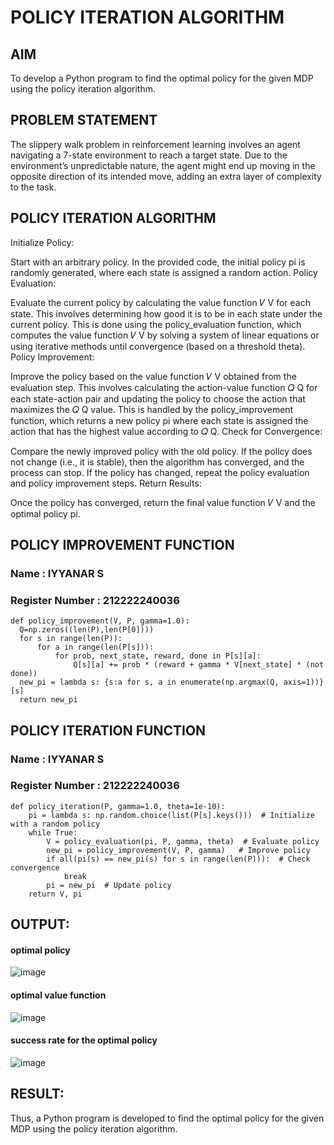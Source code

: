 # POLICY ITERATION ALGORITHM

## AIM
To develop a Python program to find the optimal policy for the given MDP using the policy iteration algorithm.

## PROBLEM STATEMENT
The slippery walk problem in reinforcement learning involves an agent navigating a 7-state environment to reach a target state. Due to the environment’s unpredictable nature, the agent might end up moving in the opposite direction of its intended move, adding an extra layer of complexity to the task.

## POLICY ITERATION ALGORITHM
Initialize Policy:

Start with an arbitrary policy. In the provided code, the initial policy pi is randomly generated, where each state is assigned a random action. Policy Evaluation:

Evaluate the current policy by calculating the value function 𝑉 V for each state. This involves determining how good it is to be in each state under the current policy. This is done using the policy_evaluation function, which computes the value function 𝑉 V by solving a system of linear equations or using iterative methods until convergence (based on a threshold theta). Policy Improvement:

Improve the policy based on the value function 𝑉 V obtained from the evaluation step. This involves calculating the action-value function 𝑄 Q for each state-action pair and updating the policy to choose the action that maximizes the 𝑄 Q value. This is handled by the policy_improvement function, which returns a new policy pi where each state is assigned the action that has the highest value according to 𝑄 Q. Check for Convergence:

Compare the newly improved policy with the old policy. If the policy does not change (i.e., it is stable), then the algorithm has converged, and the process can stop. If the policy has changed, repeat the policy evaluation and policy improvement steps. Return Results:

Once the policy has converged, return the final value function 𝑉 V and the optimal policy pi.

## POLICY IMPROVEMENT FUNCTION
### Name : IYYANAR S
### Register Number : 212222240036
```
def policy_improvement(V, P, gamma=1.0):
  Q=np.zeros((len(P),len(P[0])))
  for s in range(len(P)):
      for a in range(len(P[s])):
          for prob, next_state, reward, done in P[s][a]:
              Q[s][a] += prob * (reward + gamma * V[next_state] * (not done))
  new_pi = lambda s: {s:a for s, a in enumerate(np.argmax(Q, axis=1))}[s]
  return new_pi
```

## POLICY ITERATION FUNCTION
### Name : IYYANAR S
### Register Number : 212222240036
```
def policy_iteration(P, gamma=1.0, theta=1e-10):
    pi = lambda s: np.random.choice(list(P[s].keys()))  # Initialize with a random policy
    while True:
        V = policy_evaluation(pi, P, gamma, theta)  # Evaluate policy
        new_pi = policy_improvement(V, P, gamma)   # Improve policy
        if all(pi(s) == new_pi(s) for s in range(len(P))):  # Check convergence
            break
        pi = new_pi  # Update policy
    return V, pi
```

## OUTPUT:
#### optimal policy
![image](https://github.com/user-attachments/assets/ca3c39f0-7b10-43f3-b5e3-399900af5d2a)


#### optimal value function
![image](https://github.com/user-attachments/assets/29195f60-6531-495e-9cea-eefb33c44a28)



#### success rate for the optimal policy
![image](https://github.com/user-attachments/assets/e268f717-b791-4730-83a5-d219907a0a56)



## RESULT:
Thus, a Python program is developed to find the optimal policy for the given MDP using the policy iteration algorithm.
